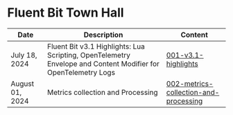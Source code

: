 # Fluent Bit Town Hall

| Date | Description | Content |
| -- | -- | -- |
| July 18, 2024 | Fluent Bit v3.1 Highlights: Lua Scripting, OpenTelemetry Envelope and Content Modifier for OpenTelemetry Logs | [001-v3.1-highlights](./001-v3.1-highlights) |
| August 01, 2024 | Metrics collection and Processing | [002-metrics-collection-and-processing](./002-metrics-collection-and-processing) |

